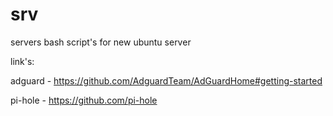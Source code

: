 # srv 
servers bash script's for new ubuntu server

link's:

adguard - https://github.com/AdguardTeam/AdGuardHome#getting-started

pi-hole - https://github.com/pi-hole


